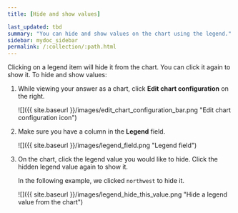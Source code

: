 ```yaml
---
title: [Hide and show values]

last_updated: tbd
summary: "You can hide and show values on the chart using the legend."
sidebar: mydoc_sidebar
permalink: /:collection/:path.html
---
```

Clicking on a legend item will hide it from the chart. You can click it again to show it. To hide and show values:

1. While viewing your answer as a chart, click **Edit chart configuration** on the right.

     ![]({{ site.baseurl }}/images/edit_chart_configuration_bar.png "Edit chart configuration icon")

2. Make sure you have a column in the **Legend** field.

     ![]({{ site.baseurl }}/images/legend_field.png "Legend field")

3. On the chart, click the legend value you would like to hide. Click the hidden legend value again to show it.

    In the following example, we clicked `northwest` to hide it.

    ![]({{ site.baseurl }}/images/legend_hide_this_value.png "Hide a legend value from the chart")
